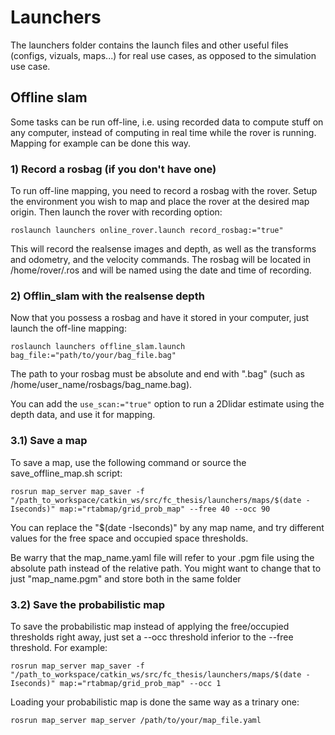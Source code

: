 # Launchers

The launchers folder contains the launch files and other useful files (configs, vizuals, maps...) for real use cases, as opposed to the simulation use case.

## Offline slam

Some tasks can be run off-line, i.e. using recorded data to compute stuff on any computer, instead of computing in real time while the rover is running. Mapping for example can be done this way.

### 1) Record a rosbag (if you don't have one)

To run off-line mapping, you need to record a rosbag with the rover. Setup the environment you wish to map and place the rover at the desired map origin. Then launch the rover with recording option:

```
roslaunch launchers online_rover.launch record_rosbag:="true"
```

This will record the realsense images and depth, as well as the transforms and odometry, and the velocity commands. The rosbag will be located in /home/rover/.ros and will be named using the date and time of recording.

### 2) Offlin_slam with the realsense depth

Now that you possess a rosbag and have it stored in your computer, just launch the off-line mapping:

```
roslaunch launchers offline_slam.launch bag_file:="path/to/your/bag_file.bag"
```

The path to your rosbag must be absolute and end with ".bag" (such as /home/user_name/rosbags/bag_name.bag).

You can add the `use_scan:="true"` option to run a 2Dlidar estimate using the depth data, and use it for mapping.

### 3.1) Save a map

To save a map, use the following command or source the save_offline_map.sh script:

```
rosrun map_server map_saver -f "/path_to_workspace/catkin_ws/src/fc_thesis/launchers/maps/$(date -Iseconds)" map:="rtabmap/grid_prob_map" --free 40 --occ 90
```

You can replace the "$(date -Iseconds)" by any map name, and try different values for the free space and occupied space thresholds.

Be warry that the map_name.yaml file will refer to your .pgm file using the absolute path instead of the relative path. You might want to change that to just "map_name.pgm" and store both in the same folder

### 3.2) Save the probabilistic map

To save the probabilistic map instead of applying the free/occupied thresholds right away, just set a --occ threshold inferior to the --free threshold. For example:

```
rosrun map_server map_saver -f "/path_to_workspace/catkin_ws/src/fc_thesis/launchers/maps/$(date -Iseconds)" map:="rtabmap/grid_prob_map" --occ 1
```

Loading your probabilistic map is done the same way as a trinary one:

```
rosrun map_server map_server /path/to/your/map_file.yaml
```
